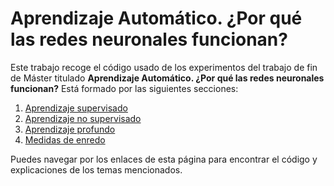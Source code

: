 # Aprendizaje Automático. ¿Por qué las redes neuronales funcionan?

Este trabajo recoge el código usado de los experimentos del trabajo de fin de Máster titulado **Aprendizaje Automático. ¿Por qué las redes neuronales funcionan?** Está formado por las siguientes secciones:

  1. [Aprendizaje supervisado](../aprendizaje_supervisado/index.md)
  2. [Aprendizaje no supervisado](aprendizaje_no_supervisado) 
  3. [Aprendizaje profundo](aprendizaje_profundo)
  4. [Medidas de enredo](medidas_de_enredo)

Puedes navegar por los enlaces de esta página para encontrar el código y explicaciones de los temas mencionados.
